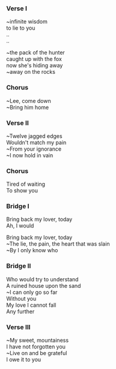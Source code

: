 ### Verse I
~infinite wisdom  
to lie to you  
..  
..

~the pack of the hunter  
caught up with the fox  
now she's hiding away  
~away on the rocks

### Chorus
~Lee, come down  
~Bring him home

### Verse II
~Twelve jagged edges  
Wouldn't match my pain  
~From your ignorance  
~I now hold in vain

### Chorus
Tired of waiting  
To show you

### Bridge I
Bring back my lover, today  
Ah, I would

Bring back my lover, today  
~The lie, the pain, the heart that was slain  
~By I only know who

### Bridge II
Who would try to understand  
A ruined house upon the sand  
~I can only go so far  
Without you  
My love I cannot fall  
Any further

### Verse III
~My sweet, mountainess  
I have not forgotten you  
~Live on and be grateful  
I owe it to you
